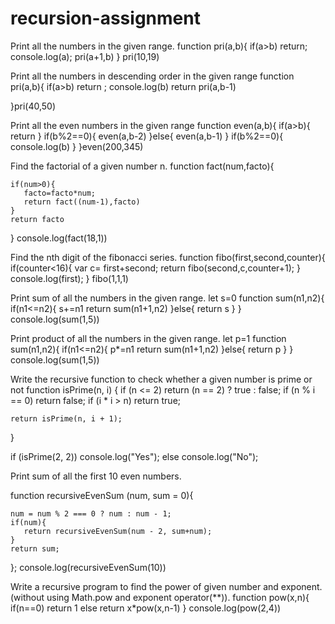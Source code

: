 # recursion-assignment
Print all the numbers in the given range.
function pri(a,b){
    if(a>b)
    return;
    console.log(a);
    pri(a+1,b)
} pri(10,19)

Print all the numbers in descending order in the given range
function pri(a,b){
    if(a>b)
    return ;
    console.log(b)
return pri(a,b-1)

}pri(40,50)

Print all the even numbers in the given range
function even(a,b){
    if(a>b){
        return
    }
    if(b%2==0){
        even(a,b-2)
    }else{
        even(a,b-1)
    }
    if(b%2==0){
        console.log(b)
    }
}even(200,345)

Find the factorial of a given number n.
function fact(num,facto){

    if(num>0){
       facto=facto*num;
       return fact((num-1),facto)
    }
    return facto
}
console.log(fact(18,1))



Find the nth digit of the fibonacci series.
function fibo(first,second,counter){
    if(counter<16){
       var c= first+second;
       return fibo(second,c,counter+1);
    }
    console.log(first);
 }
 fibo(1,1,1)

Print sum of all the numbers in the given range.
let s=0
function sum(n1,n2){
    if(n1<=n2){
        s+=n1
        return sum(n1+1,n2)
    }else{
        return s
    }
}
console.log(sum(1,5))

Print product of all the numbers in the given range.
let p=1
function sum(n1,n2){
    if(n1<=n2){
        p*=n1
        return sum(n1+1,n2)
    }else{
        return p
    }
}
console.log(sum(1,5))
 
Write the recursive function to check whether a given number is prime or not
function isPrime(n, i)
{
    if (n <= 2)
        return (n == 2) ? true : false;
    if (n % i == 0)
        return false;
    if (i * i > n)
        return true;
    
    return isPrime(n, i + 1);
}

if (isPrime(2, 2))
console.log("Yes");
else
console.log("No");


Print sum of all the first 10 even numbers.

function recursiveEvenSum (num, sum = 0){
   
    num = num % 2 === 0 ? num : num - 1;
    if(num){
       return recursiveEvenSum(num - 2, sum+num);
    }
    return sum;
 };
 console.log(recursiveEvenSum(10))

Write a recursive program to find the power of given number and exponent. (without using Math.pow and exponent operator(**)).
function pow(x,n){
    if(n==0)
    return 1
    else
    return x*pow(x,n-1)
 }
 console.log(pow(2,4))



